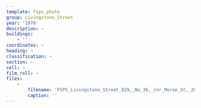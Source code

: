 ```yaml
---
template: fsps_photo
group: Livingstone_Street
year: '1978'
description: ~
buildings:
    - ''
coordinates: ~
heading: ~
classification: ~
section: ~
cell: ~
film_roll: ~
files:
    -
        filename: 'FSPS_Livingstone_Street_029,_No_36,_cnr_Moran_St,_20-7-O,_1978.png'
        caption: ''
---
```


